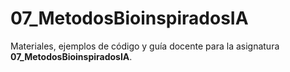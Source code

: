 # 07_MetodosBioinspiradosIA

Materiales, ejemplos de código y guía docente para la asignatura **07_MetodosBioinspiradosIA**.
